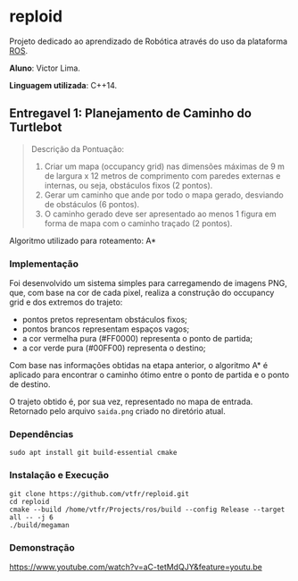 # reploid

Projeto dedicado ao aprendizado de Robótica através do uso da plataforma [ROS](https://www.ros.org/).

**Aluno**: Victor Lima.

**Linguagem utilizada**: C++14.

## Entregavel 1: Planejamento de Caminho do Turtlebot

> Descrição da Pontuação:
> 1. Criar um mapa (occupancy grid) nas dimensões máximas de 9 m de largura x 12 metros de comprimento com paredes externas e internas, ou seja, obstáculos fixos (2 pontos).
> 2. Gerar um caminho que ande por todo o mapa gerado, desviando de obstáculos (6 pontos).
> 3. O caminho gerado deve ser apresentado ao menos 1 figura em forma de mapa com o caminho traçado (2 pontos). 

Algoritmo utilizado para roteamento: A*

### Implementação

Foi desenvolvido um sistema simples para carregamendo de imagens PNG, que, com base na cor de cada pixel, realiza a construção do occupancy grid e dos extremos do trajeto:
- pontos pretos representam obstáculos fixos;
- pontos brancos representam espaços vagos;
- a cor vermelha pura (#FF0000) representa o ponto de partida;
- a cor verde pura (#00FF00) representa o destino;

Com base nas informações obtidas na etapa anterior, o algoritmo A* é aplicado para encontrar o caminho ótimo entre o ponto de partida e o ponto de destino.

O trajeto obtido é, por sua vez, representado no mapa de entrada. Retornado pelo arquivo `saida.png` criado no diretório atual.

### Dependências

    sudo apt install git build-essential cmake

### Instalação e Execução

    git clone https://github.com/vtfr/reploid.git
    cd reploid
    cmake --build /home/vtfr/Projects/ros/build --config Release --target all -- -j 6
    ./build/megaman
    
### Demonstração

https://www.youtube.com/watch?v=aC-tetMdQJY&feature=youtu.be    

